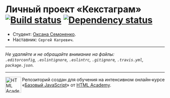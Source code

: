 # Личный проект «Кекстаграм» [![Build status][travis-image]][travis-url] [![Dependency status][dependency-image]][dependency-url]

* Студент: [Оксана Семоненко](https://up.htmlacademy.ru/javascript/4/user/182432).
* Наставник: `Сергей Катревич`.

---

_Не удаляйте и не обращайте внимание на файлы:_<br>
_`.editorconfig`, `.eslintignore`, `.eslintrc`, `.gitignore`, `.travis.yml`, `package.json`._

---

<a href="https://htmlacademy.ru/intensive/javascript"><img align="left" width="50" height="50" title="HTML Academy" src="https://up.htmlacademy.ru/static/img/intensive/javascript/logo-for-github.svg"></a>

Репозиторий создан для обучения на интенсивном онлайн‑курсе «[Базовый JavaScript](https://htmlacademy.ru/intensive/javascript)» от [HTML Academy](https://htmlacademy.ru).

[travis-image]: https://travis-ci.org/htmlacademy-javascript/182432-kekstagram.svg?branch=master
[travis-url]: https://travis-ci.org/htmlacademy-javascript/182432-kekstagram
[dependency-image]: https://david-dm.org/htmlacademy-javascript/182432-kekstagram.svg?style=flat-square
[dependency-url]: https://david-dm.org/htmlacademy-javascript/182432-kekstagram
